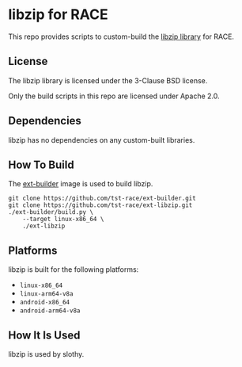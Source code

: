 # libzip for RACE

This repo provides scripts to custom-build the
[libzip library](https://libzip.org/) for RACE.

## License

The libzip library is licensed under the 3-Clause BSD license.

Only the build scripts in this repo are licensed under Apache 2.0.

## Dependencies

libzip has no dependencies on any custom-built libraries.

## How To Build

The [ext-builder](https://github.com/tst-race/ext-builder) image is used to
build libzip.

```
git clone https://github.com/tst-race/ext-builder.git
git clone https://github.com/tst-race/ext-libzip.git
./ext-builder/build.py \
    --target linux-x86_64 \
    ./ext-libzip
```

## Platforms

libzip is built for the following platforms:

* `linux-x86_64`
* `linux-arm64-v8a`
* `android-x86_64`
* `android-arm64-v8a`

## How It Is Used

libzip is used by slothy.
